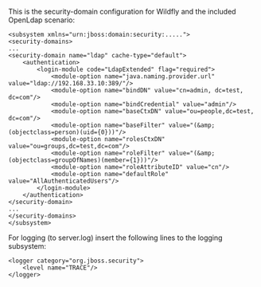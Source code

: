 

This is the security-domain configuration for Wildfly and the included OpenLdap scenario:

	<subsystem xmlns="urn:jboss:domain:security:.....">
	<security-domains>
	...
	<security-domain name="ldap" cache-type="default">
		<authentication>
			<login-module code="LdapExtended" flag="required">
				<module-option name="java.naming.provider.url" value="ldap://192.168.33.10:389/"/>
				<module-option name="bindDN" value="cn=admin, dc=test, dc=com"/>
				<module-option name="bindCredential" value="admin"/>
				<module-option name="baseCtxDN" value="ou=people,dc=test, dc=com"/>
				<module-option name="baseFilter" value="(&amp;(objectclass=person)(uid={0}))"/>
				<module-option name="rolesCtxDN" value="ou=groups,dc=test,dc=com"/>
				<module-option name="roleFilter" value="(&amp;(objectclass=groupOfNames)(member={1}))"/>
				<module-option name="roleAttributeID" value="cn"/>
				<module-option name="defaultRole" value="AllAuthenticatedUsers"/>
			</login-module>
		</authentication>
	</security-domain>
	...
	</security-domains>
	</subsystem>
	
	
For logging (to server.log) insert the following lines to the logging subsystem:

	<logger category="org.jboss.security">
		<level name="TRACE"/>
	</logger>
